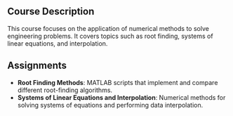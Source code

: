 ## Course Description
This course focuses on the application of numerical methods to solve engineering problems. It covers topics such as root finding, systems of linear equations, and interpolation.

## Assignments
- **Root Finding Methods**: MATLAB scripts that implement and compare different root-finding algorithms.
- **Systems of Linear Equations and Interpolation**: Numerical methods for solving systems of equations and performing data interpolation.

